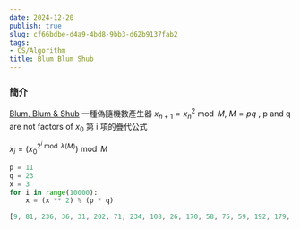 ```yaml
---
date: 2024-12-20
publish: true
slug: cf66bdbe-d4a9-4bd8-9bb3-d62b9137fab2
tags:
- CS/Algorithm
title: Blum Blum Shub
---
```

### 簡介

[Blum, Blum & Shub](http://www.ciphersbyritter.com/NEWS2/TESTSBBS.HTM)
一種偽隨機數產生器
$\displaystyle x_{n+1}=x_{n}^{2}{\bmod {M}}$, $M = pq$ ,  p and q are not factors of $x_{0}$
第 i 項的疊代公式

$\displaystyle x_{i}=\left(x_{0}^{2^{i}{\bmod {\lambda }}(M)}\right){\bmod {M}}$

```python
p = 11
q = 23
x = 3
for i in range(10000):
    x = (x ** 2) % (p * q)
```

```js
[9, 81, 236, 36, 31, 202, 71, 234, 108, 26, 170, 58, 75, 59, 192, 179, 163, 4, 16, 3]
```
